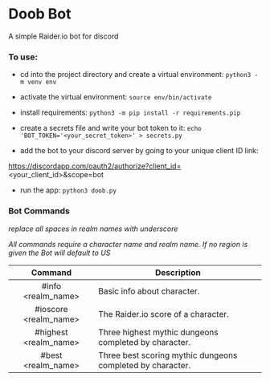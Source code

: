 # Doob Bot

A simple Raider.io bot for discord

### To use:


* cd into the project directory and create a virtual environment:
`python3 -m venv env`


* activate the virtual environment:
`source env/bin/activate`


* install requirements:
`python3 -m pip install -r requirements.pip`


* create a secrets file and write your bot token to it:
`echo 'BOT_TOKEN='<your_secret_token>' > secrets.py`


* add the bot to your discord server by going to your unique client ID link:

https://discordapp.com/oauth2/authorize?client_id=<your_client_id>&scope=bot


* run the app:
`python3 doob.py`


### Bot Commands
*replace all spaces in realm names with underscore*

*All commands require a character name and realm name. If no region is given the Bot will default to US*

|Command                                     |Description                                                 |
|:------------------------------------------:|------------------------------------------------------------|
|#info <character> <realm_name> <region>     | Basic info about character.                                | 
|#ioscore <character> <realm_name> <region>  | The Raider.io score of a character.                        |
|#highest <character> <realm_name> <region>  | Three highest mythic dungeons completed by character.      |
|#best <character> <realm_name> <region>     | Three best scoring mythic dungeons completed by character. |
